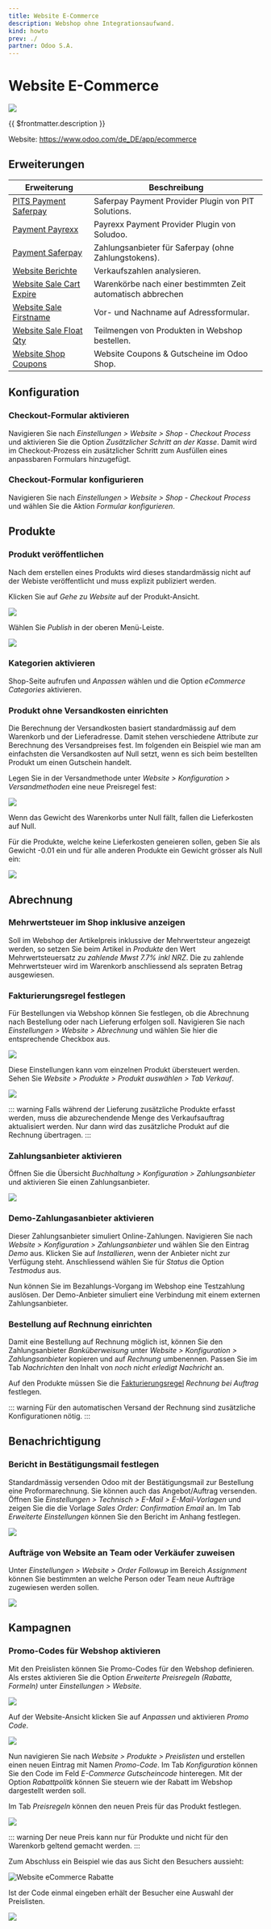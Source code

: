 ```yaml
---
title: Website E-Commerce
description: Webshop ohne Integrationsaufwand.
kind: howto
prev: ./
partner: Odoo S.A.
---
```

# Website E-Commerce
![](attachments/icons_odoo_website_sale.png)

{{ $frontmatter.description }}

Website: <https://www.odoo.com/de_DE/app/ecommerce>

## Erweiterungen

| Erweiterung                                                   | Beschreibung                                                |
| ------------------------------------------------------------- | ----------------------------------------------------------- |
| [PITS Payment Saferpay](PITS%20Payment%20Saferpay.md)         | Saferpay Payment Provider Plugin von PIT Solutions.         |
| [Payment Payrexx](Payment%20Payrexx.md)                       | Payrexx Payment Provider Plugin von Soludoo.                |
| [Payment Saferpay](Payment%20Saferpay.md)                     | Zahlungsanbieter für Saferpay (ohne Zahlungstokens).        |
| [Website Berichte](Website%20Berichte.md)                     | Verkaufszahlen analysieren.                                 |
| [Website Sale Cart Expire](Website%20Sale%20Cart%20Expire.md) | Warenkörbe nach einer bestimmten Zeit automatisch abbrechen |
| [Website Sale Firstname](Website%20Sale%20Firstname.md)       | Vor- und Nachname auf Adressformular.                       |
| [Website Sale Float Qty](Website%20Sale%20Float%20Qty.md)     | Teilmengen von Produkten in Webshop bestellen.              |
| [Website Shop Coupons](Website%20Shop%20Coupons.md)           | Website Coupons & Gutscheine im Odoo Shop.                  |

## Konfiguration

### Checkout-Formular aktivieren

Navigieren Sie nach *Einstellungen > Website > Shop - Checkout Process* und aktivieren Sie die Option *Zusätzlicher Schritt an der Kasse*. Damit wird im Checkout-Prozess ein zusätzlicher Schritt zum Ausfüllen eines anpassbaren Formulars hinzugefügt.

### Checkout-Formular konfigurieren

Navigieren Sie nach *Einstellungen > Website > Shop - Checkout Process* und wählen Sie die Aktion *Formular konfigurieren*.

## Produkte

### Produkt veröffentlichen

Nach dem erstellen eines Produkts wird dieses standardmässig nicht auf der Webiste veröffentlicht und muss explizit publiziert werden.

Klicken Sie auf *Gehe zu Website* auf der Produkt-Ansicht.

![](attachments/Website%20Gehe%20zu%20Website.png)

Wählen Sie *Publish*  in der oberen Menü-Leiste.

![](attachments/Website%20Publish%20toggle.png)

### Kategorien aktivieren

Shop-Seite aufrufen und *Anpassen* wählen und die Option *eCommerce Categories* aktivieren.

### Produkt ohne Versandkosten einrichten

Die Berechnung der Versandkosten basiert standardmässig auf dem Warenkorb und der Lieferadresse. Damit stehen verschiedene Attribute zur Berechnung des Versandpreises fest. Im folgenden ein Beispiel wie man am einfachsten die Versandkosten auf Null setzt, wenn es sich beim bestellten Produkt um einen Gutschein handelt.

Legen Sie in der Versandmethode unter *Website > Konfiguration > Versandmethoden* eine neue Preisregel fest:

![](attachments/Website%20eCommerce%20Preisregel%20Gewicht.png)

Wenn das Gewicht des Warenkorbs unter Null fällt, fallen die Lieferkosten auf Null.

Für die Produkte, welche keine Lieferkosten geneieren sollen, geben Sie als Gewicht -0.01 ein und für alle anderen Produkte ein Gewicht grösser als Null ein:

![](attachments/Website%20eCommerce%20Gutschein%20Gewicht.png)

## Abrechnung

### Mehrwertsteuer im Shop inklusive anzeigen

Soll im Webshop der Artikelpreis inklussive der Mehrwertsteur angezeigt werden, so setzen Sie beim Artikel in *Produkte* den Wert Mehrwertsteuersatz *zu zahlende Mwst 7.7% inkl NRZ*. Die zu zahlende Mehrwertsteuer wird im Warenkorb anschliessend als sepraten Betrag ausgewiesen.

### Fakturierungsregel festlegen

Für Bestellungen via Webshop können Sie festlegen, ob die Abrechnung nach Bestellung oder nach Lieferung erfolgen soll. Navigieren Sie nach *Einstellungen > Website > Abrechnung* und wählen Sie hier die entsprechende Checkbox aus.

![](attachments/eCommerce%20Fakturierungsregel.png)

Diese Einstellungen kann vom einzelnen Produkt übersteuert werden. Sehen Sie *Website > Produkte > Produkt auswählen > Tab Verkauf*.

![](attachments/eCommerce%20Fakturierungsregel%20auf%20Produkt.png)

::: warning
Falls während der Lieferung zusätzliche Produkte erfasst werden, muss die abzurechendende Menge des Verkaufsauftrag aktualisiert werden. Nur dann wird das zusätzliche Produkt auf die Rechnung übertragen.
:::

### Zahlungsanbieter aktivieren

Öffnen Sie die Übersicht *Buchhaltung > Konfiguration > Zahlungsanbieter* und aktivieren Sie einen Zahlungsanbieter.

![](attachments/eCommerce%20Zahlungsanbieter.png)

### Demo-Zahlungasanbieter aktivieren

Dieser Zahlungsanbieter simuliert Online-Zahlungen. Navigieren Sie nach  *Website > Konfiguration > Zahlungsanbieter* und wählen Sie den Eintrag *Demo* aus. Klicken Sie auf *Installieren*, wenn der Anbieter nicht zur Verfügung steht. Anschliessend wählen Sie für *Status* die Option *Testmodus* aus.

Nun können Sie im Bezahlungs-Vorgang im Webshop eine Testzahlung auslösen. Der Demo-Anbieter simuliert eine Verbindung mit einem externen Zahlungsanbieter.

### Bestellung auf Rechnung einrichten

Damit eine Bestellung auf Rechnung möglich ist, können Sie den Zahlungsanbieter *Banküberweisung* unter   *Website > Konfiguration > Zahlungsanbieter* kopieren und auf *Rechnung* umbenennen. Passen Sie im Tab *Nachrichten* den Inhalt von *noch nicht erledigt Nachricht* an.

Auf den Produkte müssen Sie die [Fakturierungsregel](#Fakturierungsregel%20festlegen) *Rechnung bei Auftrag* festlegen.

::: warning
Für den automatischen Versand der Rechnung sind zusätzliche Konfigurationen nötig. 
:::

## Benachrichtigung

### Bericht in Bestätigungsmail festlegen

Standardmässig versenden Odoo mit der Bestätigungsmail zur Bestellung eine Proformarechnung. Sie können auch das Angebot/Auftrag versenden. Öffnen Sie *Einstellungen > Technisch > E-Mail > E-Mail-Vorlagen* und zeigen Sie die die Vorlage *Sales Order: Confirmation Email* an. Im Tab *Erweiterte Einstellungen* können Sie den Bericht im Anhang festlegen.

![](attachments/eCommerce%20Anhang%20Bestätigung.png)

### Aufträge von Website an Team oder Verkäufer zuweisen

Unter *Einstellungen > Website > Order Followup* im Bereich *Assignment* können Sie bestimmten an welche Person oder Team neue Aufträge zugewiesen werden sollen.

![](attachments/Website%20eCommerce%20Zuweisung.png)

## Kampagnen

### Promo-Codes für Webshop aktivieren

Mit den Preislisten können Sie Promo-Codes für den Webshop definieren. Als erstes aktivieren Sie die Option *Erweiterte Preisregeln (Rabatte, Formeln)* unter *Einstellungen > Website*.

![](attachments/Website%20eCommerce%20Preislisten.png)

Auf der Website-Ansicht klicken Sie auf *Anpassen* und aktivieren *Promo Code*.

![](attachments/Website%20eCommerce%20Promo%20Code.png)

Nun navigieren Sie nach *Website > Produkte > Preislisten* und erstellen einen neuen Eintrag mit Namen *Promo-Code*. Im Tab *Konfiguration* können Sie den Code im Feld *E-Commerce Gutscheincode* hinteregen. Mit der Option *Rabattpolitk* können Sie steuern wie der Rabatt im Webshop dargestellt werden soll. 

Im Tab *Preisregeln* können den neuen Preis für das Produkt festlegen.

![](attachments/Website%20eCommerce%20Rabatt.png)

::: warning
Der neue Preis kann nur für Produkte und nicht für den Warenkorb geltend gemacht werden.
:::

Zum Abschluss ein Beispiel wie das aus Sicht den Besuchers aussieht:

![Website eCommerce Rabatte](attachments/Website%20eCommerce%20Rabatte.gif)

Ist der Code einmal eingeben erhält der Besucher eine Auswahl der Preislisten.

![](attachments/Website%20eCommerce%20Auswahl%20Preislisten.png)

